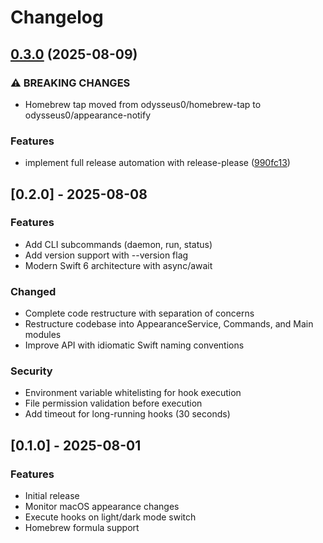 # Changelog

## [0.3.0](https://github.com/odysseus0/appearance-notify/compare/v0.2.0...v0.3.0) (2025-08-09)


### ⚠ BREAKING CHANGES

* Homebrew tap moved from odysseus0/homebrew-tap to odysseus0/appearance-notify

### Features

* implement full release automation with release-please ([990fc13](https://github.com/odysseus0/appearance-notify/commit/990fc1358e9d2f1a9aa10ebf81923187f5489e06))

## [0.2.0] - 2025-08-08

### Features
- Add CLI subcommands (daemon, run, status)
- Add version support with --version flag
- Modern Swift 6 architecture with async/await

### Changed
- Complete code restructure with separation of concerns
- Restructure codebase into AppearanceService, Commands, and Main modules
- Improve API with idiomatic Swift naming conventions

### Security
- Environment variable whitelisting for hook execution
- File permission validation before execution
- Add timeout for long-running hooks (30 seconds)

## [0.1.0] - 2025-08-01

### Features
- Initial release
- Monitor macOS appearance changes
- Execute hooks on light/dark mode switch
- Homebrew formula support

